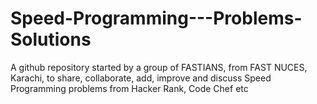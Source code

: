 # Speed-Programming---Problems-Solutions
A github repository started by a group of FASTIANS, from FAST NUCES, Karachi, to share, collaborate, add, improve and discuss Speed Programming problems from Hacker Rank, Code Chef etc
